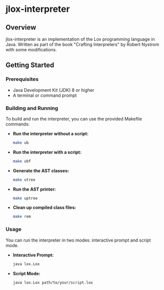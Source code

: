 # jlox-interpreter

## Overview
jlox-interpreter is an implementation of the Lox programming language in Java. Written as part of the book "Crafting Interpreters" by Robert Nystrom with some modifications.

## Getting Started

### Prerequisites
- Java Development Kit (JDK) 8 or higher
- A terminal or command prompt

### Building and Running
To build and run the interpreter, you can use the provided Makefile commands:

- **Run the interpreter without a script:**
  ```sh
  make ub
  ```

- **Run the interpreter with a script:**
  ```sh
  make ubf
  ```

- **Generate the AST classes:**
  ```sh
  make utree
  ```

- **Run the AST printer:**
  ```sh
  make uptree
  ```

- **Clean up compiled class files:**
  ```sh
  make rem
  ```

### Usage
You can run the interpreter in two modes: interactive prompt and script mode.

- **Interactive Prompt:**
  ```sh
  java lox.Lox
  ```

- **Script Mode:**
  ```sh
  java lox.Lox path/to/your/script.lox
  ```
